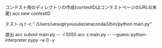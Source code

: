 コンテスト用のディレクトリの作成(contestIDはコンテストページのURLの末尾)
acc new contestID

テスト
oj t -c " /Users/uesugiryousuke/anaconda3/bin/python main.py"

提出
acc submit main.py -- -l 5055
acc s main.py -- --guess-python-interpreter pypy -w 0 -y